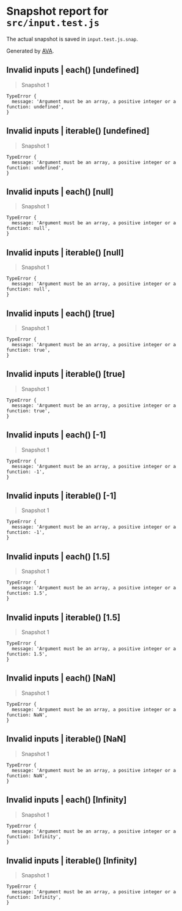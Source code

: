 # Snapshot report for `src/input.test.js`

The actual snapshot is saved in `input.test.js.snap`.

Generated by [AVA](https://avajs.dev).

## Invalid inputs | each() [undefined]

> Snapshot 1

    TypeError {
      message: 'Argument must be an array, a positive integer or a function: undefined',
    }

## Invalid inputs | iterable() [undefined]

> Snapshot 1

    TypeError {
      message: 'Argument must be an array, a positive integer or a function: undefined',
    }

## Invalid inputs | each() [null]

> Snapshot 1

    TypeError {
      message: 'Argument must be an array, a positive integer or a function: null',
    }

## Invalid inputs | iterable() [null]

> Snapshot 1

    TypeError {
      message: 'Argument must be an array, a positive integer or a function: null',
    }

## Invalid inputs | each() [true]

> Snapshot 1

    TypeError {
      message: 'Argument must be an array, a positive integer or a function: true',
    }

## Invalid inputs | iterable() [true]

> Snapshot 1

    TypeError {
      message: 'Argument must be an array, a positive integer or a function: true',
    }

## Invalid inputs | each() [-1]

> Snapshot 1

    TypeError {
      message: 'Argument must be an array, a positive integer or a function: -1',
    }

## Invalid inputs | iterable() [-1]

> Snapshot 1

    TypeError {
      message: 'Argument must be an array, a positive integer or a function: -1',
    }

## Invalid inputs | each() [1.5]

> Snapshot 1

    TypeError {
      message: 'Argument must be an array, a positive integer or a function: 1.5',
    }

## Invalid inputs | iterable() [1.5]

> Snapshot 1

    TypeError {
      message: 'Argument must be an array, a positive integer or a function: 1.5',
    }

## Invalid inputs | each() [NaN]

> Snapshot 1

    TypeError {
      message: 'Argument must be an array, a positive integer or a function: NaN',
    }

## Invalid inputs | iterable() [NaN]

> Snapshot 1

    TypeError {
      message: 'Argument must be an array, a positive integer or a function: NaN',
    }

## Invalid inputs | each() [Infinity]

> Snapshot 1

    TypeError {
      message: 'Argument must be an array, a positive integer or a function: Infinity',
    }

## Invalid inputs | iterable() [Infinity]

> Snapshot 1

    TypeError {
      message: 'Argument must be an array, a positive integer or a function: Infinity',
    }
